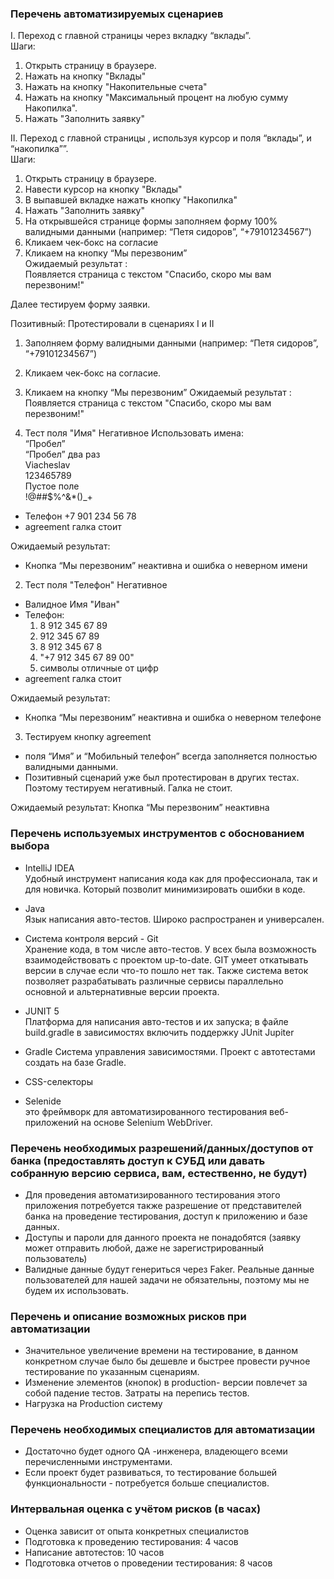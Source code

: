 ### Перечень автоматизируемых сценариев
I. Переход с главной страницы через  вкладку “вклады”.  
Шаги:
1. Открыть страницу в браузере.
1. Нажать на кнопку "Вклады"
1. Нажать на кнопку "Накопительные счета"
1. Нажать на кнопку "Максимальный процент на любую сумму Накопилка".
1. Нажать "Заполнить заявку"

II. Переход с главной страницы , используя курсор и поля “вклады”, и  “накопилка””.  
Шаги:
1. Открыть страницу в браузере.
1. Навести курсор на кнопку "Вклады"
1. В выпавшей вкладке нажать кнопку "Накопилка"
1. Нажать "Заполнить заявку"
1. На открывшейся странице формы заполняем форму 100% валидными данными (например: “Петя сидоров”, “+79101234567”)
1. Кликаем чек-бокс на согласие
1. Кликаем на кнопку “Мы перезвоним”  
Ожидаемый результат :  
Появляется страница с текстом "Спасибо, скоро мы вам перезвоним!"

Далее тестируем форму заявки.

Позитивный: 
Протестировали в сценариях I и II 
1. Заполняем форму валидными данными (например: “Петя сидоров”, “+79101234567”)
1. Кликаем чек-бокс на согласие.
1. Кликаем на кнопку “Мы перезвоним” 
Ожидаемый результат :  
Появляется страница с текстом "Спасибо, скоро мы вам перезвоним!"


1. Тест поля "Имя" Негативное
Использовать имена:  
“Пробел”  
“Пробел” два раз  
Viacheslav  
123465789  
Пустое поле  
!@##$%^&*()_+  
* Телефон +7 901 234 56 78
* agreement галка стоит

Ожидаемый результат: 
* Кнопка “Мы перезвоним” неактивна и ошибка о неверном имени

2. Тест поля "Телефон" Негативное
* Валидное Имя "Иван"
* Телефон:
  1. 8 912 345 67 89
  2. 912 345 67 89
  3. 8 912 345 67 8
  4. "+7 912 345 67 89 00"
  5. символы отличные от цифр
* agreement галка стоит

Ожидаемый результат: 
* Кнопка “Мы перезвоним” неактивна и ошибка о неверном телефоне

3. Тестируем кнопку agreement
* поля “Имя” и “Мобильный телефон” всегда заполняется полностью валидными данными.
* Позитивный сценарий уже был протестирован в других тестах.
 Поэтому тестируем негативный.
Галка не стоит.

Ожидаемый результат: Кнопка “Мы перезвоним” неактивна


### Перечень используемых инструментов с обоснованием выбора

* IntelliJ IDEA  
Удобный инструмент написания кода как для профессионала, так и для новичка.
Который позволит минимизировать ошибки в коде.

* Java  
Язык написания авто-тестов. Широко распространен и универсален.

* Система контроля версий - Git  
Хранение кода, в том числе авто-тестов. У всех была возможность взаимодействовать с проектом up-to-date.
GIT умеет откатывать версии в случае если что-то пошло нет так. Также система веток позволяет разрабатывать различные сервисы параллельно
основной и альтернативные версии проекта.

* JUNIT 5  
 Платформа для написания авто-тестов и их запуска; в файле build.gradle в зависимостях включить поддержку JUnit Jupiter
 
* Gradle
Cистема управления зависимостями. Проект с автотестами создать на базе Gradle.

* CSS-селекторы  

* Selenide  
это фреймворк для автоматизированного тестирования веб-приложений на основе Selenium WebDriver.

### Перечень необходимых разрешений/данных/доступов от банка (предоставлять доступ к СУБД или давать собранную версию сервиса, вам, естественно, не будут)
* Для проведения автоматизированного тестирования этого приложения потребуется также разрешение от представителей банка на проведение тестирования, доступ к приложению и базе данных.
* Доступы и пароли для данного проекта не понадобятся (заявку может отправить любой, даже не зарегистрированный пользователь)
* Валидные данные будут генериться через Faker. Реальные данные пользователей для нашей задачи не обязательны, поэтому мы не будем их использовать.

### Перечень и описание возможных рисков при автоматизации
* Значительное увеличение времени на тестирование, в данном конкретном случае было бы дешевле и быстрее провести ручное тестирование по указанным сценариям.
* Изменение элементов (кнопок) в production- версии повлечет за собой падение тестов. Затраты на перепись тестов.
* Нагрузка на Production систему

### Перечень необходимых специалистов для автоматизации
* Достаточно будет одного QA -инженера, владеющего всеми перечисленными инструментами.
* Если проект будет развиваться, то тестирование большей функциональности - потребуется больше специалистов.

### Интервальная оценка с учётом рисков (в часах)
* Оценка зависит от опыта конкретных специалистов
* Подготовка к проведению тестирования: 4 часов
* Написание автотестов: 10 часов
* Подготовка отчетов о проведении тестирования: 8 часов